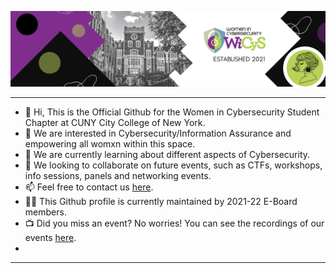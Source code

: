 

![Banner](https://github.com/WiCySCCNY/WiCySCCNY/blob/main/Banner.png)

___________________________________________________________________________



- 👋 Hi, This is the Official Github for the Women in Cybersecurity Student Chapter at CUNY City College of New York.
- 👀 We are interested in Cybersecurity/Information Assurance and empowering all womxn within this space.
- 🌱 We are currently learning about different aspects of Cybersecurity.
- 💞️ We looking to collaborate on future events, such as CTFs, workshops, info sessions, panels and networking events. 
- 📫 Feel free to contact us [here](https://linktr.ee/wicysccny).
- 👩‍💻 This Github profile is currently maintained by 2021-22 E-Board members.
- 📺 Did you miss an event? No worries! You can see the recordings of our events [here](https://www.youtube.com/channel/UClvxxOM5jjaKcJXGfa0DK-Q). 
- 

_____________________________________



<!---



With 2022 around the corner, are you ready for a summer internship?

If so, check out and follow the open-source Github repos curated specifically for Cybersecurity & Information Assurance internships and early career opportunities. Pay it forward. By contributing to the list [at least once] through a pull request or form submission, you are automatically entered to win a $25 gift card!

*GitHub Repo Raffle*
Rules and Restrictions:
- Must be an undergraduate/graduate student from CUNY.
- Must be 18 or older.
- Must contributing to one of the WiCyS lists at least once through a pull request or form submission provided. 
- Winner will be annouced and informed by December 2021. 



**2021-22 E-Board**

- President: 
- Vice President: 
- Treasurer: 
- Secretary:
- Chief Marketing Officer:
- Chief Engagement Officer:
- Chief Technology Officer:
--->
<!---
WiCySCCNY/WiCySCCNY is a ✨ special ✨ repository because its `README.md` (this file) appears on your GitHub profile.
You can click the Preview link to take a look at your changes.
--->
